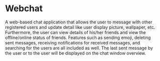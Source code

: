 # Webchat
  A web-based chat application that allows the user to message with other registered users and update detail like user display picture, wallpaper, etc. Furthermore, the user can view details of his/her friends and view the offline/online status of friends. Features such as sending emoji, deleting sent messages, receiving notifications for received messages, and searching for the users are all included as well. The last sent message by the user or to the user will be displayed on the chat window overview.
